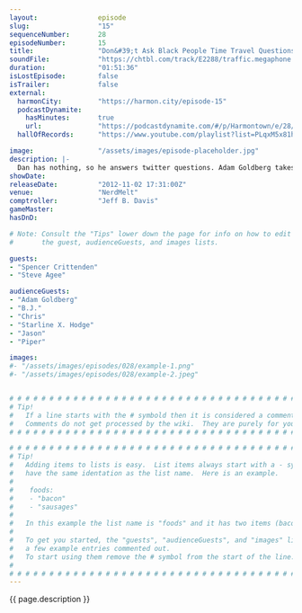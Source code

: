 ```yaml
---
layout:               episode
slug:                 "15"
sequenceNumber:       28
episodeNumber:        15
title:                "Don&#39;t Ask Black People Time Travel Questions"
soundFile:            "https://chtbl.com/track/E2288/traffic.megaphone.fm/STA9457245543.mp3?updated=1555705843"
duration:             "01:51:36"
isLostEpisode:        false
isTrailer:            false
external:
  harmonCity:         "https://harmon.city/episode-15"
  podcastDynamite:
    hasMinutes:       true
    url:              "https://podcastdynamite.com/#/p/Harmontown/e/28/15"
  hallOfRecords:      "https://www.youtube.com/playlist?list=PLqxM5x81hNOYjLRpjKSvoGx565_U-f0vh"

image:                "/assets/images/episode-placeholder.jpg"
description: |-
  Dan has nothing, so he answers twitter questions. Adam Goldberg takes over the show, then, Dan interviews ethnic people. Plus: in D&D world: the party levels up!
showDate:             
releaseDate:          "2012-11-02 17:31:00Z"
venue:                "NerdMelt"
comptroller:          "Jeff B. Davis"
gameMaster:           
hasDnD:               

# Note: Consult the "Tips" lower down the page for info on how to edit
#       the guest, audienceGuests, and images lists.

guests:
- "Spencer Crittenden"
- "Steve Agee"

audienceGuests:
- "Adam Goldberg"
- "B.J."
- "Chris"
- "Starline X. Hodge"
- "Jason"
- "Piper"

images:
#- "/assets/images/episodes/028/example-1.png"
#- "/assets/images/episodes/028/example-2.jpeg"


# # # # # # # # # # # # # # # # # # # # # # # # # # # # # # # # # # # # # # # # # # # # #
# Tip!
#   If a line starts with the # symbold then it is considered a comment.
#   Comments do not get processed by the wiki.  They are purely for your information.
# # # # # # # # # # # # # # # # # # # # # # # # # # # # # # # # # # # # # # # # # # # # #

# # # # # # # # # # # # # # # # # # # # # # # # # # # # # # # # # # # # # # # # # # # # #
# Tip!
#   Adding items to lists is easy.  List items always start with a - symbol and have
#   have the same identation as the list name.  Here is an example.
#
#    foods:
#    - "bacon"
#    - "sausages"
#
#   In this example the list name is "foods" and it has two items (bacon, and sausages).
#
#   To get you started, the "guests", "audienceGuests", and "images" lists below have
#   a few example entries commented out.
#   To start using them remove the # symbol from the start of the line.
#
# # # # # # # # # # # # # # # # # # # # # # # # # # # # # # # # # # # # # # # # # # # # #
---
```


<!-- The episode description will be rendered here -->
{{ page.description }}

<!-- Add your content BELOW here -->
<!-- vvvvvvvvvvvvvvvvvvvvvvvvvvv -->




<!-- ^^^^^^^^^^^^^^^^^^^^^^^^^^^ -->
<!-- Add your content ABOVE here -->

<!-- The episode gallery will be rendered here -->